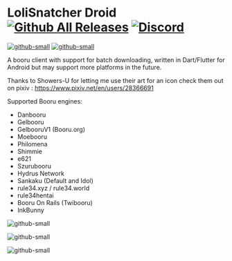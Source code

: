 # LoliSnatcher Droid   [![Github All Releases](https://img.shields.io/github/downloads/NO-ob/LoliSnatcher_Droid/total.svg)](https://github.com/NO-ob/LoliSnatcher_Droid/releases) [![Discord](https://badgen.net/badge/icon/discord?icon=discord&label)](https://discord.gg/yD47ANdEXW)
[![github-small](https://www.gnu.org/graphics/agplv3-with-text-162x68.png)](https://www.gnu.org/licenses/agpl-3.0.html)
[![github-small](https://upload.wikimedia.org/wikipedia/commons/thumb/7/78/Google_Play_Store_badge_EN.svg/200px-Google_Play_Store_badge_EN.svg.png)](https://play.google.com/store/apps/details?id=com.noaisu.play.loliSnatcher)


A booru client with support for batch downloading, written in Dart/Flutter for Android but may support more platforms in the future.

Thanks to Showers-U for letting me use their art for an icon check them out on pixiv : https://www.pixiv.net/en/users/28366691

Supported Booru engines:
- Danbooru
- Gelbooru
- GelbooruV1 (Booru.org)
- Moebooru
- Philomena
- Shimmie
- e621
- Szurubooru
- Hydrus Network
- Sankaku (Default and Idol)
- rule34.xyz / rule34.world
- rule34hentai
- Booru On Rails (Twibooru)
- InkBunny


![github-small](https://github.com/NO-ob/no-ob.github.io/blob/master/images/posts/loliSnatcherDroid/preview.png)

![github-small](https://s1.desu-usergeneratedcontent.xyz/g/image/1616/61/1616619170446.png)

![github-small](https://raw.githubusercontent.com/NO-ob/LoliSnatcher_Droid/master/sancucku.png)


